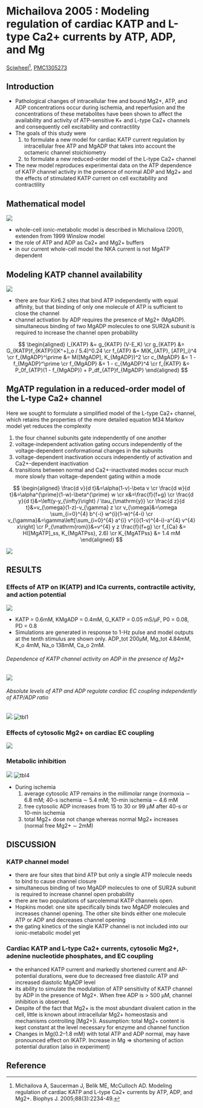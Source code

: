 # Michailova 2005 : Modeling regulation of cardiac KATP and L-type Ca2+ currents by ATP, ADP, and Mg


[Sciwheel](https://sciwheel.com/work/#/items/1270470)[^Michailova2005], [PMC1305273](https://www.ncbi.nlm.nih.gov/pmc/articles/PMC1305273/)

<!--more-->

## Introduction

* Pathological changes of intracellular free and bound Mg2+, ATP, and ADP concentrations occur during ischemia, and reperfusion and the concentrations of these metabolites have been shown to affect the availability and activity of ATP-sensitive K+ and L-type Ca2+ channels and consequently cell excitability and contractility
* The goals of this study were
    1. to formulate a new model for cardiac KATP current regulation by intracellular free ATP and MgADP that takes into account the octameric channel stoichiometry
    2. to formulate a new reduced-order model of the L-type Ca2+ channel
* The new model reproduces experimental data on the ATP dependence of KATP channel activity in the presence of normal ADP and Mg2+ and the effects of stimulated KATP current on cell excitability and contractility

## Mathematical model

![](https://els-jbs-prod-cdn.literatumonline.com/cms/attachment/2e5e4eff-68ae-47e8-b30f-eb60f8be60d7/gr1_lrg.jpg)

* whole-cell ionic-metabolic model is described in Michailova (2001), extenden from 1999 Winslow model
* the role of ATP and ADP as Ca2+ and Mg2+ buffers
* in our current whole-cell model the NKA current is not MgATP dependent

## Modeling KATP channel availability

![](https://els-jbs-prod-cdn.literatumonline.com/cms/attachment/5a3dd60c-fe7e-4335-83c8-abc3a547eb83/gr2_lrg.jpg)

*  there are four Kir6.2 sites that bind ATP independently with equal affinity, but that binding of only one molecule of ATP is sufficient to close the channel
*  channel activation by ADP requires the presence of Mg2+ (MgADP). simultaneous binding of two MgADP molecules to one SUR2A subunit is required to increase the channel open probability

$$
\begin{aligned}
I_{KATP} &= g_{KATP} (V-E_K)  \cr
g_{KATP} &= G_{KATP}f_{KATP}([K^+]_o / 5.4)^0.24  \cr
f_{ATP} &= M(K_{ATP}, [ATP]_i)^4  \cr
f_{MgADP}^\prime &= M([MgADP], K_{MgADP})^2  \cr
c_{MgADP} &= 1 - f_{MgADP}^\prime  \cr
f_{MgADP} &= 1 - c_{MgADP}^4  \cr
f_{KATP} &= P_0f_{ATP}(1 - f_{MgADP}) + P_df_{ATP}f_{MgADP}
\end{aligned}
$$

## MgATP regulation in a reduced-order model of the L-type Ca2+ channel

Here we sought to formulate a simplified model of the L-type Ca2+ channel, which retains the properties of the more detailed equation M34 Markov model yet reduces the complexity
   1. the four channel subunits gate independently of one another
   2. voltage-independent activation gating occurs independently of the voltage-dependent conformational changes in the subunits
   3. voltage-dependent inactivation occurs independently of activation and Ca2+-dependent inactivation
   4. transitions between normal and Ca2+-inactivated modes occur much more slowly than voltage-dependent gating within a mode


$$
\begin{aligned}
\frac{d v}{d t}&=\alpha(1-v)-\beta v  \cr
\frac{d w}{d t}&=\alpha^{\prime}(1-w)-\beta^{\prime} w  \cr
x&=\frac{f}{f+g}  \cr
\frac{d y}{d t}&=\left(y-y_{\infty}\right) / \tau_{\mathrm{y}}  \cr
\frac{d z}{d t}&=v_{\omega}(1-z)-v_{\gamma} z  \cr
v_{\omega}&=\omega \sum_{i=0}^{4} b^{-i} w^{i}(1-w)^{4-i}  \cr
v_{\gamma}&=\gamma\left[\sum_{i=0}^{4} a^{i} v^{i}(1-v)^{4-i}-a^{4} v^{4} x\right] \cr
P_{\mathrm{rom}}&=v^{4} y z \frac{f}{f+g}  \cr
f_{Ca} &= H([MgATP]_ss, K_{MgATPss}, 2.6)  \cr
K_{MgATPss} &= 1.4 mM
\end{aligned}
$$

![](https://els-jbs-prod-cdn.literatumonline.com/cms/attachment/2064854130/2066106908/si100.gif)

## RESULTS
### Effects of ATP on IK(ATP) and ICa currents, contractile activity, and action potential
![](https://els-jbs-prod-cdn.literatumonline.com/cms/attachment/6499d25e-e52e-4217-837d-710da97e8ba8/gr3_lrg.jpg)
* KATP = 0.6mM, KMgADP = 0.4mM, G_KATP = 0.05 mS/μF, P0 = 0.08, PD = 0.8
* Simulations are generated in response to 1-Hz pulse and model outputs at the tenth stimulus are shown only. ADP_tot 200μM, Mg_tot 4.84mM, K_o 4mM, Na_o 138mM, Ca_o 2mM.
###### Dependence of KATP channel activity on ADP in the presence of Mg2+
![](https://els-jbs-prod-cdn.literatumonline.com/cms/attachment/45c7b090-b8ec-4ab8-a6eb-b07c5929a60c/gr4_lrg.gif)
###### Absolute levels of ATP and ADP regulate cardiac EC coupling independently of ATP/ADP ratio
![](https://els-jbs-prod-cdn.literatumonline.com/cms/attachment/1423d00d-2ca4-42ae-90a2-cd4c9e7b3ea8/gr5_lrg.gif)
![tbl1](https://user-images.githubusercontent.com/40054455/86704437-74064380-c047-11ea-88c8-aa38c969a858.png)

### Effects of cytosolic Mg2+ on cardiac EC coupling
![](https://www.ncbi.nlm.nih.gov/pmc/articles/PMC1305273/bin/biophysj00046284F06_HT.jpg)

### Metabolic inhibition
![](https://www.ncbi.nlm.nih.gov/pmc/articles/PMC1305273/bin/biophysj00046284F07_LW.jpg)
![tbl4](https://user-images.githubusercontent.com/40054455/86704442-75377080-c047-11ea-900d-35eb566ae2a9.png)
* During ischemia
    1. average cytosolic ATP remains in the millimolar range (normoxia ∼ 6.8 mM; 40-s ischemia ∼ 5.4 mM; 10-min ischemia ∼ 4.6 mM
    2. free cytosolic ADP increases from 15 to 30 or 99 μM after 40-s or 10-min ischemia
    3. total Mg2+ dose not change whereas normal Mg2+ increases (normal free Mg2+ ∼ 2mM)
## DISCUSSION
### KATP channel model
* there are four sites that bind ATP but only a single ATP molecule needs to bind to cause channel closure
* simultaneous binding of two MgADP molecules to one of SUR2A subunit is required to increase channel open probability
* there are two populations of sarcolemmal KATP channels open.
* Hopkins model:  one site specifically binds two MgADP molecules and increases channel opening. The other site binds either one molecule ATP or ADP and decreases channel opening
* the gating kinetics of the single KATP channel is not included into our ionic-metabolic model yet
### Cardiac KATP and L-type Ca2+ currents, cytosolic Mg2+, adenine nucleotide phosphates, and EC coupling
* the enhanced KATP current and markedly shortened current and AP-potential durations, were due to decreased free diastolic ATP and increased diastolic MgADP level
* its ability to simulate the modulation of ATP sensitivity of KATP channel by ADP in the presence of Mg2+. When free ADP is > 500 μM, channel inhibition is observed.
* Despite of the fact that Mg2+ is the most abundant divalent cation in the cell, little is known about intracellular Mg2+ homeostasis and mechanisms controlling [Mg2+]i. Assumption: total Mg2+ content is kept constant at the level necessary for enzyme and channel function
* Changes in Mg(0.2–1.8 mM) with total ATP and ADP normal, may have pronounced effect on IKATP. Increase in Mg => shortening of action potential duration (also in experiment)

## Reference
[^Michailova2005]: Michailova A, Saucerman J, Belik ME, McCulloch AD. Modeling regulation of cardiac KATP and L-type Ca2+ currents by ATP, ADP, and Mg2+. Biophys J. 2005;88(3):2234-49.


